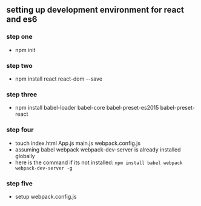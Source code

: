 ## setting up development environment for react and es6
### step one
* npm init

### step two
* npm install react react-dom --save

### step three
* npm install babel-loader babel-core babel-preset-es2015 babel-preset-react

### step four
* touch index.html App.js main.js webpack.config.js
* assuming babel webpack webpack-dev-server is already installed globally
* here is the command if its not installed: `npm install babel webpack webpack-dev-server -g`

### step five
* setup webpack.config.js
